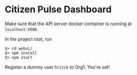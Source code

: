 # Citizen Pulse Dashboard

Make sure that the API server docker container is running at `localhost:5000`.

In the project root, run

```
$> cd webui/
$> npm install
$> npm start
```
Register a dummy user `hritik` to Org1. 
You're set!
